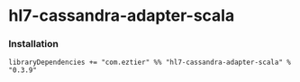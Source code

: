 # hl7-cassandra-adapter-scala

### Installation

```
libraryDependencies += "com.eztier" %% "hl7-cassandra-adapter-scala" % "0.3.9"
```
